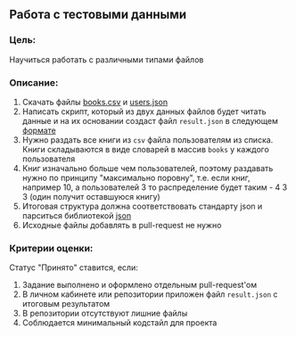 ## Работа с тестовыми данными

### Цель:

Научиться работать с различными типами файлов

### Описание:

1. Скачать файлы [books.csv](files/books.csv) и [users.json](files/users.json)
2. Написать скрипт, который из двух данных файлов будет читать данные и на их основании создаст файл `result.json` в следующем [формате](reference.json)
3. Нужно раздать все книги из `csv` файла пользователям из списка. Книги складываются в виде словарей в массив `books` у каждого пользователя
4. Книг изначально больше чем пользователей, поэтому раздавать нужно по принципу "максимально поровну", т.е. если книг, например 10, а пользователей 3 то распределение будет таким - 4 3 3 (один получит оставшуюся книгу)
5. Итоговая структура должна соответствовать стандарту json и парситься библиотекой [json](https://docs.python.org/3/library/json.html#module-json)
6. Исходные файлы добавлять в pull-request не нужно

### Критерии оценки:

Статус "Принято" ставится, если:

1. Задание выполнено и оформлено отдельным pull-request'ом
2. В личном кабинете или репозитории приложен файл `result.json` с итоговым результатом
3. В репозитории отсутствуют лишние файлы
4. Соблюдается минимальный кодстайл для проекта